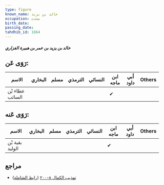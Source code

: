 ```yaml
---
type: figure
known_name: خالد بن يزيد
occupation: محدث
birth_date:
passing_date:
tahdhib_id: 1664
---
```

##### خالد بن يزيد بن عمر بن هبيرة الفزاري

## رَوَى عَن:
| الاسم           | البخاري | مسلم | الترمذي | النسائي | ابن ماجه | أبي داود | Others |
| --------------- | ------- | ---- | ------- | ------- | -------- | -------- | ------ |
| عطاء بْن السائب |         |      |         |         | ✔        |          |        |
## رَوَى عَنه:
| الاسم           | البخاري | مسلم | الترمذي | النسائي | ابن ماجه | أبي داود | Others |
| --------------- | ------- | ---- | ------- | ------- | -------- | -------- | ------ |
| بقية بْن الوليد |         |      |         |         | ✔        |          |        |
## مراجع
- [تهذيب الكمال ٨-٢٠٠](obsidian://open?vault=Tahdhib-al-Kamal&file=Figures/١٦٦٤-خالد%20بن%20يزيد%20بن%20عمر%20بن%20هبيرة%20الفزاري) ([رابط الشاملة](https://shamela.ws/book/3722/3911))